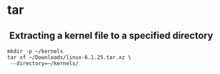 # tar

##  Extracting a kernel file to a specified directory

```shell
mkdir -p ~/kernels
tar xf ~/Downloads/linux-6.1.25.tar.xz \
 --directory=~/kernels/
```
